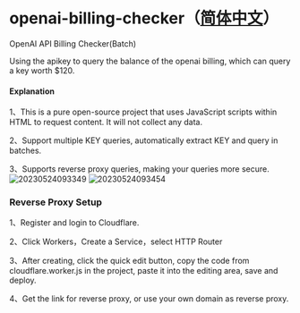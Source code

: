 # openai-billing-checker（[简体中文](./README_CN.md)）
OpenAI API Billing Checker(Batch)

Using the apikey to query the balance of the openai billing, which can query a key worth $120.

#### Explanation
1、This is a pure open-source project that uses JavaScript scripts within HTML to request content. It will not collect any data.

2、Support multiple KEY queries, automatically extract KEY and query in batches.

3、Supports reverse proxy queries, making your queries more secure.
![20230524093349](https://github.com/whc23mj/openai-billing-checker/assets/2191887/e1f81f09-0f77-4cbe-bfcf-d133321763ef)
![20230524093454](https://github.com/whc23mj/openai-billing-checker/assets/2191887/ce175ee1-491e-4f68-8cc7-a9ca6b5f500a)


### Reverse Proxy Setup
1、Register and login to Cloudflare.

2、Click Workers，Create a Service，select HTTP Router

3、After creating, click the quick edit button, copy the code from cloudflare.worker.js in the project, paste it into the editing area, save and deploy.

4、Get the link for reverse proxy, or use your own domain as reverse proxy.
